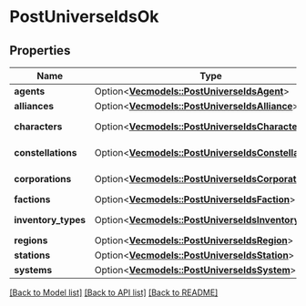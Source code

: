 # PostUniverseIdsOk

## Properties

Name | Type | Description | Notes
------------ | ------------- | ------------- | -------------
**agents** | Option<[**Vec<models::PostUniverseIdsAgent>**](post_universe_ids_agent.md)> | agents array | [optional]
**alliances** | Option<[**Vec<models::PostUniverseIdsAlliance>**](post_universe_ids_alliance.md)> | alliances array | [optional]
**characters** | Option<[**Vec<models::PostUniverseIdsCharacter>**](post_universe_ids_character.md)> | characters array | [optional]
**constellations** | Option<[**Vec<models::PostUniverseIdsConstellation>**](post_universe_ids_constellation.md)> | constellations array | [optional]
**corporations** | Option<[**Vec<models::PostUniverseIdsCorporation>**](post_universe_ids_corporation.md)> | corporations array | [optional]
**factions** | Option<[**Vec<models::PostUniverseIdsFaction>**](post_universe_ids_faction.md)> | factions array | [optional]
**inventory_types** | Option<[**Vec<models::PostUniverseIdsInventoryType>**](post_universe_ids_inventory_type.md)> | inventory_types array | [optional]
**regions** | Option<[**Vec<models::PostUniverseIdsRegion>**](post_universe_ids_region.md)> | regions array | [optional]
**stations** | Option<[**Vec<models::PostUniverseIdsStation>**](post_universe_ids_station.md)> | stations array | [optional]
**systems** | Option<[**Vec<models::PostUniverseIdsSystem>**](post_universe_ids_system.md)> | systems array | [optional]

[[Back to Model list]](../README.md#documentation-for-models) [[Back to API list]](../README.md#documentation-for-api-endpoints) [[Back to README]](../README.md)


